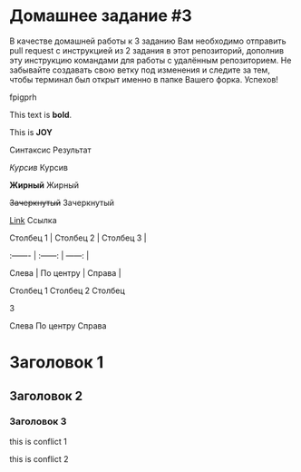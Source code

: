 # Домашнее задание #3

В качестве домашней работы к 3 заданию Вам необходимо отправить pull request с инструкцией из 2 задания в этот репозиторий, дополнив эту инструкцию командами для работы с удалённым репозиторием. Не забывайте создавать свою ветку под изменения и следите за тем, чтобы терминал был открыт именно в папке Вашего форка. Успехов!

fpigprh

This text is **bold**.

This is **JOY**

Синтаксис	Результат

*Курсив*	Курсив

**Жирный**	Жирный

~~Зачеркнутый~~	Зачеркнутый

[Link](https://vivaldi.com/)	Ссылка

Столбец 1 | Столбец 2 | Столбец 3 |

:——- | :——: | ——: |

Слева | По центру | Справа |	

Столбец 1	Столбец 2	Столбец

 3

Слева	По центру	Справа

# Заголовок 1

## Заголовок 2

### Заголовок 3

this is conflict 1

this is conflict 2
